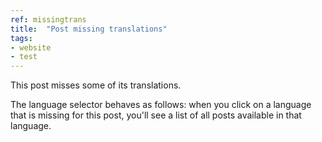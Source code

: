 ```yaml
---
ref: missingtrans
title:  "Post missing translations"
tags:
- website
- test
---
```


This post misses some of its translations.

The language selector behaves as follows:
when you click on a language that is missing for this post,
you'll see a list of all posts available in that language.
